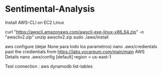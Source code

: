 # Sentimental-Analysis

Install AWS-CLI on EC2 Linux 

curl "https://awscli.amazonaws.com/awscli-exe-linux-x86_64.zip" -o "awscliv2.zip"
unzip awscliv2.zip
sudo ./aws/install


aws configure
(dejar None para todo los parametros)
nano .aws/credientals
past the credientials from https://labs.vocareum.com/main/main AWS Details
nano .aws/config 
[default]
region = us-east-1

Test connection : aws dynamodb list-tables 
